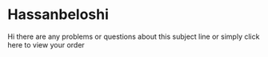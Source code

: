 Hassanbeloshi
=============

Hi there are any problems or questions about this subject line or simply click here to view your order 